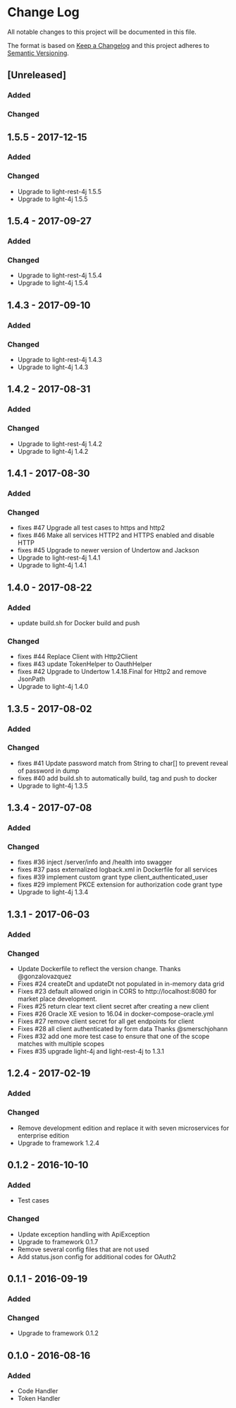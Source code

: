 # Change Log
All notable changes to this project will be documented in this file.

The format is based on [Keep a Changelog](http://keepachangelog.com/)
and this project adheres to [Semantic Versioning](http://semver.org/).

## [Unreleased]
### Added

### Changed

## 1.5.5 - 2017-12-15
### Added

### Changed
- Upgrade to light-rest-4j 1.5.5
- Upgrade to light-4j 1.5.5

## 1.5.4 - 2017-09-27
### Added

### Changed
- Upgrade to light-rest-4j 1.5.4
- Upgrade to light-4j 1.5.4

## 1.4.3 - 2017-09-10
### Added

### Changed
- Upgrade to light-rest-4j 1.4.3
- Upgrade to light-4j 1.4.3

## 1.4.2 - 2017-08-31
### Added

### Changed
- Upgrade to light-rest-4j 1.4.2
- Upgrade to light-4j 1.4.2

## 1.4.1 - 2017-08-30
### Added

### Changed
- fixes #47 Upgrade all test cases to https and http2
- fixes #46 Make all services HTTP2 and HTTPS enabled and disable HTTP
- fixes #45 Upgrade to newer version of Undertow and Jackson
- Upgrade to light-rest-4j 1.4.1
- Upgrade to light-4j 1.4.1

## 1.4.0 - 2017-08-22
### Added
- update build.sh for Docker build and push

### Changed
- fixes #44 Replace Client with Http2Client 
- fixes #43 update TokenHelper to OauthHelper
- fixes #42 Upgrade to Undertow 1.4.18.Final for Http2 and remove JsonPath 
- Upgrade to light-4j 1.4.0

## 1.3.5 - 2017-08-02
### Added

### Changed
- fixes #41 Update password match from String to char[] to prevent reveal of password in dump
- fixes #40 add build.sh to automatically build, tag and push to docker
- Upgrade to light-4j 1.3.5

## 1.3.4 - 2017-07-08
### Added

### Changed
- fixes #36 inject /server/info and /health into swagger
- fixes #37 pass externalized logback.xml in Dockerfile for all services
- fixes #39 implement custom grant type client_authenticated_user
- fixes #29 implement PKCE extension for authorization code grant type
- Upgrade to light-4j 1.3.4

## 1.3.1 - 2017-06-03
### Added

### Changed
- Update Dockerfile to reflect the version change. Thanks @gonzalovazquez
- Fixes #24 createDt and updateDt not populated in in-memory data grid
- Fixes #23 default allowed origin in CORS to http://localhost:8080 for market place development. 
- Fixes #25 return clear text client secret after creating a new client
- Fixes #26 Oracle XE vesion to 16.04 in docker-compose-oracle.yml
- Fixes #27 remove client secret for all get endpoints for client
- Fixes #28 all client authenticated by form data Thanks @smerschjohann
- Fixes #32 add one more test case to ensure that one of the scope matches with multiple scopes
- Fixes #35 upgrade light-4j and light-rest-4j to 1.3.1

## 1.2.4 - 2017-02-19
### Added

### Changed
- Remove development edition and replace it with seven microservices for enterprise edition
- Upgrade to framework 1.2.4


## 0.1.2 - 2016-10-10
### Added
- Test cases

### Changed
- Update exception handling with ApiException
- Upgrade to framework 0.1.7
- Remove several config files that are not used
- Add status.json config for additional codes for OAuth2


## 0.1.1 - 2016-09-19
### Added

### Changed
- Upgrade to framework 0.1.2


## 0.1.0 - 2016-08-16
### Added
- Code Handler
- Token Handler
